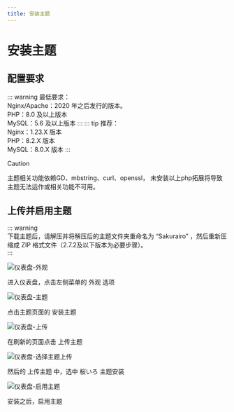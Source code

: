 ```yaml
---
title: 安装主题
---
```


# 安装主题

## 配置要求 <Badge type="tip" text="2025年4月" />

::: warning 最低要求：  
   Nginx/Apache：2020 年之后发行的版本。  
   PHP：8.0 及以上版本  
   MySQL：5.6 及以上版本
:::
::: tip 推荐：  
   Nginx：1.23.X 版本  
   PHP：8.2.X 版本  
   MySQL：8.0.X 版本
:::

> [!CAUTION]
> 主题相关功能依赖GD、mbstring、curl、openssl，
> 未安装以上php拓展将导致主题无法运作或相关功能不可用。  

## 上传并启用主题

::: warning   
下载主题后，请解压并将解压后的主题文件夹重命名为 “Sakurairo” ，然后重新压缩成 ZIP 格式文件（2.7.2及以下版本为必要步骤）。  
:::

![仪表盘-外观](https://s.nmxc.ltd/sakurairo_wiki/help/1.png)

进入仪表盘，点击左侧菜单的 外观 选项

![仪表盘-主题](https://s.nmxc.ltd/sakurairo_wiki/help/2.png)

点击主题页面的 安装主题

![仪表盘-上传](https://s.nmxc.ltd/sakurairo_wiki/help/3.png)

在刷新的页面点击 上传主题

![仪表盘-选择主题上传](https://s.nmxc.ltd/sakurairo_wiki/help/4.png)

然后的 上传主题 中，选中 桜いろ 主题安装

![仪表盘-启用主题](https://s.nmxc.ltd/sakurairo_wiki/help/5.png)

安装之后，启用主题